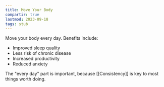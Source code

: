 ```yaml
---
title: Move Your Body
compartir: true
lastmod: 2023-09-18
tags: stub
---
```


Move your body every day. Benefits include:

* Improved sleep quality
* Less risk of chronic disease
* Increased productivity
* Reduced anxiety

The "every day" part is important, because [[Consistency]] is key to most things worth doing.
